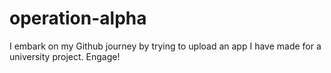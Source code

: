 operation-alpha
===============

I embark on my Github journey by trying to upload an app I have made for a university project. Engage!
